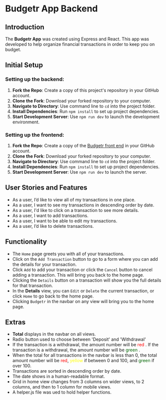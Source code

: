 # Budgetr App Backend

## Introduction

The **Budgetr App** was created using Express and React. This app was developed to help organize financial transactions in order to keep you on budget.

## Initial Setup

### Setting up the backend:

1. **Fork the Repo**: Create a copy of this project's repository in your GitHub account.
2. **Clone the Fork**: Download your forked repository to your computer.
3. **Navigate to Directory**: Use command line to `cd` into the project folder.
4. **Install Dependencies**: Run `npm install` to set up project dependencies.
5. **Start Development Server**: Use `npm run dev` to launch the development environment.

### Setting up the frontend:

1. **Fork the Repo**: Create a copy of the [Budgetr front end](https://github.com/BSoto85/project-budgeting-app-frontend) in your GitHub account.
2. **Clone the Fork**: Download your forked repository to your computer.
3. **Navigate to Directory**: Use command line to `cd` into the project folder.
4. **Install Dependencies**: Run `npm install` to set up project dependencies.
5. **Start Development Server**: Use `npm run dev` to launch the server.

## User Stories and Features

- As a user, I’d like to view all of my transactions in one place.
- As a user, I want to see my transactions in descending order by date.
- As a user, I'd like to click on a transaction to see more details.
- As a user, I want to add transactions.
- As a user, I want to be able to edit my transactions.
- As a user, I’d like to delete transactions.

## Functionality

- The `Home` page greets you with all of your transactions.
- Click on the `Add Transaction` button to go to a form where you can add the details for your transaction.
- Click `Add` to add your transaction or click the `Cancel` button to cancel adding a transaction. This will bring you back to the home page.
- Clicking the `Details` button on a transaction will show you the full details for that transaction.
- In the **Details** view, you can `Edit` or `Delete` the current transaction, or click `Home` to go back to the home page.
- Clicking `Budgetr` in the navbar on any view will bring you to the home page.

## Extras

- **Total** displays in the navbar on all views.
- Radio button used to choose between 'Deposit' and 'Withdrawal'
- If the transaction is a withdrawal, the amount number will be <span style="color:red">red
  </span>. If the transaction is a withdrawal, the amount number will be <span style="color:darkgreen">green
  </span>.
- When the total for all transactions in the navbar is less than 0, the total amount number will be <span style="color:red">red</span>, <span style="color:yellow">yellow
  </span> if between 0 and 100, and <span style="color:darkgreen">green
  </span> if over 100.
- Transactions are sorted in descending order by date.
- The date shows in a human-readable format.
- Grid in home view changes from 3 columns on wider views, to 2 columns, and then to 1 column for mobile views.
- A helper.js file was ued to hold helper functions.
